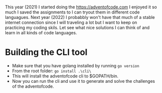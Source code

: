 This year (2021) I started doing the https://adventofcode.com
I enjoyed it so much I saved the assignments to I can tryout them in different code languagues. Next year (2022) I probabbly won't have that much of a stable internet connection since I will traveling a lot but I want to keep on practicing my coding skils. Let see what nice solutions I can think of and learn in all kinds of code languages. 

# Building the CLI tool
- Make sure that you have golang installed by running ```go version```
- From the root folder: ```go install .\cli\```
- This will install the adventofcode cli to $GOPATH/bin.
- Now you can run the cli and use it to generate and solve the challenges of the adventofcode.


